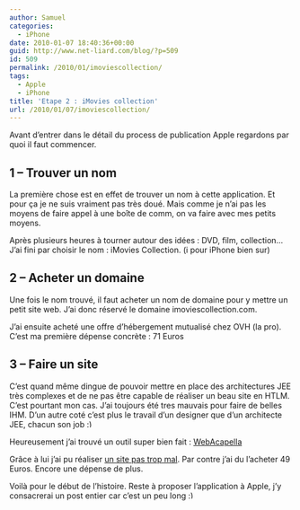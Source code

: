 ```yaml
---
author: Samuel
categories:
  - iPhone
date: 2010-01-07 18:40:36+00:00
guid: http://www.net-liard.com/blog/?p=509
id: 509
permalink: /2010/01/imoviescollection/
tags:
  - Apple
  - iPhone
title: 'Etape 2 : iMovies collection'
url: /2010/01/07/imoviescollection/
---
```


Avant d&#8217;entrer dans le détail du process de publication Apple regardons par quoi il faut commencer.

## 1 &#8211; Trouver un nom

La première chose est en effet de trouver un nom à cette application. Et pour ça je ne suis vraiment pas très doué. Mais comme je n&#8217;ai pas les moyens de faire appel à une boîte de comm, on va faire avec mes petits moyens.

Après plusieurs heures à tourner autour des idées : DVD, film, collection&#8230; J&#8217;ai fini par choisir le nom : iMovies Collection. (i pour iPhone bien sur)

## 2 &#8211; Acheter un domaine

Une fois le nom trouvé, il faut acheter un nom de domaine pour y mettre un petit site web. J&#8217;ai donc réservé le domaine imoviescollection.com.

J&#8217;ai ensuite acheté une offre d&#8217;hébergement mutualisé chez OVH (la pro). C&#8217;est ma première dépense concrète : 71 Euros

## 3 &#8211; Faire un site

C&#8217;est quand même dingue de pouvoir mettre en place des architectures JEE très complexes et de ne pas être capable de réaliser un beau site en HTLM. C&#8217;est pourtant mon cas. J&#8217;ai toujours été tres mauvais pour faire de belles IHM. D&#8217;un autre coté c&#8217;est plus le travail d&#8217;un designer que d&#8217;un architecte JEE, chacun son job <img src="http://www.apptom.fr/wp-includes/images/smilies/simple-smile.png" alt=":)" class="wp-smiley" style="height: 1em; max-height: 1em;" />

Heureusement j&#8217;ai trouvé un outil super bien fait : [WebAcapella](http://www.webacappella.fr/)

Grâce à lui j&#8217;ai pu réaliser [un site pas trop mal](http://www.imoviescollection.com/). Par contre j&#8217;ai du l&#8217;acheter 49 Euros. Encore une dépense de plus.

Voilà pour le début de l&#8217;histoire. Reste à proposer l&#8217;application à Apple, j&#8217;y consacrerai un post entier car c&#8217;est un peu long <img src="http://www.apptom.fr/wp-includes/images/smilies/simple-smile.png" alt=":)" class="wp-smiley" style="height: 1em; max-height: 1em;" />